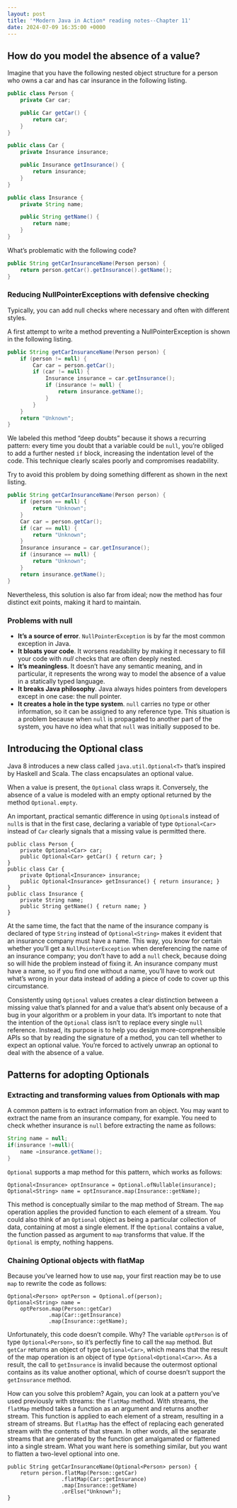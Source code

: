 ```yaml
---
layout: post
title: '*Modern Java in Action* reading notes--Chapter 11'
date: 2024-07-09 16:35:00 +0000
---
```


## How do you model the absence of a value?

Imagine that you have the following nested object structure for a person who owns a car and has car insurance in the
following listing.

```java
public class Person {
    private Car car;

    public Car getCar() {
        return car;
    }
}

public class Car {
    private Insurance insurance;

    public Insurance getInsurance() {
        return insurance;
    }
}

public class Insurance {
    private String name;

    public String getName() {
        return name;
    }
}
```

What’s problematic with the following code?

```java
public String getCarInsuranceName(Person person) {
    return person.getCar().getInsurance().getName();
}
```

### Reducing NullPointerExceptions with defensive checking

Typically, you can add null checks where necessary and often with different styles.

A first attempt to write a method preventing a NullPointerException is shown in the following listing.

```java
public String getCarInsuranceName(Person person) {
    if (person != null) {
        Car car = person.getCar();
        if (car != null) {
            Insurance insurance = car.getInsurance();
            if (insurance != null) {
                return insurance.getName();
            }
        }
    }
    return "Unknown";
}
```

We labeled this method “deep doubts” because it shows a recurring pattern: every time you doubt that a variable could
be `null`, you’re obliged to add a further nested `if` block, increasing the indentation level of the code. This
technique clearly scales poorly and compromises readability.

Try to avoid this problem by doing something different as shown in the next listing.

```java
public String getCarInsuranceName(Person person) {
    if (person == null) {
        return "Unknown";
    }
    Car car = person.getCar();
    if (car == null) {
        return "Unknown";
    }
    Insurance insurance = car.getInsurance();
    if (insurance == null) {
        return "Unknown";
    }
    return insurance.getName();
}
```

Nevertheless, this solution is also far from ideal; now the method has four distinct exit points, making it hard to
maintain.

### Problems with null

- **It’s a source of error**. `NullPointerException` is by far the most common exception in Java.
- **It bloats your code**. It worsens readability by making it necessary to fill your code with *null* checks that are
  often deeply nested.
- **It’s meaningless**. It doesn’t have any semantic meaning, and in particular, it represents the wrong way to model
  the absence of a value in a statically typed language.
- **It breaks Java philosophy**. Java always hides pointers from developers except in one case: the null pointer.
- **It creates a hole in the type system**. `null` carries no type or other information, so it can be assigned to any
  reference type. This situation is a problem because when `null` is propagated to another part of the system, you have
  no idea what that
  `null` was initially supposed to be.

## Introducing the Optional class

Java 8 introduces a new class called `java.util.Optional<T>` that’s inspired by Haskell and Scala. The class
encapsulates an optional value.

When a value is present, the `Optional` class wraps it. Conversely, the absence of a value is modeled with an empty
optional returned by the method `Optional.empty`.

An important, practical semantic difference in using `Optional`s instead of `null`s is that in the first case, declaring
a variable of type `Optional<Car>` instead of `Car` clearly signals that a missing value is permitted there.

```java8
public class Person {
    private Optional<Car> car;
    public Optional<Car> getCar() { return car; }
}
public class Car {
    private Optional<Insurance> insurance;
    public Optional<Insurance> getInsurance() { return insurance; }
}
public class Insurance {
    private String name;
    public String getName() { return name; }
}
```

At the same time, the fact that the name of the insurance company is declared of type `String` instead
of `Optional<String>` makes it evident that an insurance company must have a name. This way, you know for certain
whether you’ll get a `NullPointerException` when dereferencing the name of an insurance company; you don’t have to add
a `null` check, because doing so will hide the problem instead of fixing it. An insurance company must have a name, so
if you find one without a name, you’ll have to work out what’s wrong in your data instead of adding a piece of code to
cover up this circumstance.

Consistently using `Optional` values creates a clear distinction between a missing value that’s planned for and a value
that’s absent only because of a bug in your algorithm or a problem in your data. It’s important to note that the
intention of the `Optional` class isn’t to replace every single `null` reference. Instead, its purpose is to help you
design more-comprehensible APIs so that by reading the signature of a method, you can tell whether to expect an optional
value. You’re forced to actively unwrap an optional to deal with the absence of a value.

## Patterns for adopting Optionals

### Extracting and transforming values from Optionals with map

A common pattern is to extract information from an object. You may want to extract the name from an insurance company,
for example. You need to check whether insurance is `null` before extracting the name as follows:

```java
String name = null;
if(insurance !=null){
    name =insurance.getName();
}
```

`Optional` supports a map method for this pattern, which works as follows:

```java8
Optional<Insurance> optInsurance = Optional.ofNullable(insurance);
Optional<String> name = optInsurance.map(Insurance::getName);
```

This method is conceptually similar to the map method of Stream. The `map` operation applies the provided function to
each element of a stream. You could also think of an `Optional` object as being a particular collection of data,
containing at most a single element. If the `Optional` contains a value, the function passed as argument to `map`
transforms that value. If the `Optional` is empty, nothing happens.

### Chaining Optional objects with flatMap
Because you’ve learned how to use `map`, your first reaction may be to use `map` to rewrite the code as follows:
```java8
Optional<Person> optPerson = Optional.of(person);
Optional<String> name =
    optPerson.map(Person::getCar)
             .map(Car::getInsurance)
             .map(Insurance::getName);
```
Unfortunately, this code doesn’t compile. Why? The
variable `optPerson` is of type `Optional<Person>`, so it’s
perfectly fine to call the `map` method. But `getCar`
returns an object of type `Optional<Car>`, which means that the result of the map operation is an object of type `Optional<Optional<Car>>`.
As a result, the call to `getInsurance` is invalid because the outermost optional contains as its value another optional, which of course doesn’t support the `getInsurance` method.

How can you solve this problem? Again, you can look at a pattern you’ve used previously with streams: the `flatMap` method. With streams, the `flatMap` method takes a function as an argument and returns another stream. This function is applied to each element of a stream, resulting in a stream of streams. But `flatMap` has the effect of replacing each generated stream with the contents of that stream. In other words, all the separate streams that are generated by the function get amalgamated or flattened into a single stream. What you want here is something similar, but you want to flatten a two-level optional into one.


```java8
public String getCarInsuranceName(Optional<Person> person) {
    return person.flatMap(Person::getCar)
                 .flatMap(Car::getInsurance)
                 .map(Insurance::getName)
                 .orElse("Unknown");
}
```








